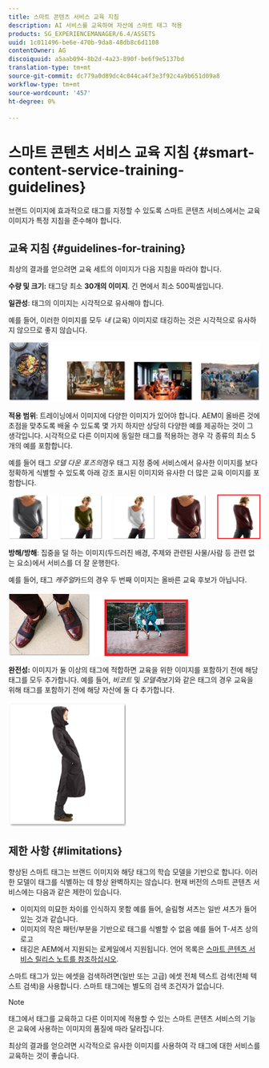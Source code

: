 ```yaml
---
title: 스마트 콘텐츠 서비스 교육 지침
description: AI 서비스를 교육하여 자산에 스마트 태그 적용
products: SG_EXPERIENCEMANAGER/6.4/ASSETS
uuid: 1c011496-be6e-470b-9da8-48db8c6d1108
contentOwner: AG
discoiquuid: a5aab094-8b2d-4a23-890f-be6f9e5137bd
translation-type: tm+mt
source-git-commit: dc779a0d89dc4c044ca4f3e3f92c4a9b651d09a8
workflow-type: tm+mt
source-wordcount: '457'
ht-degree: 0%

---
```



# 스마트 콘텐츠 서비스 교육 지침 {#smart-content-service-training-guidelines}

브랜드 이미지에 효과적으로 태그를 지정할 수 있도록 스마트 콘텐츠 서비스에서는 교육 이미지가 특정 지침을 준수해야 합니다.

## 교육 지침 {#guidelines-for-training}

최상의 결과를 얻으려면 교육 세트의 이미지가 다음 지침을 따라야 합니다.

**수량 및 크기:** 태그당 최소 **30개의 이미지**. 긴 면에서 최소 500픽셀입니다.

**일관성**: 태그의 이미지는 시각적으로 유사해야 합니다.

예를 들어, 이러한 이미지를 모두 *내* (교육) 이미지로 태깅하는 것은 시각적으로 유사하지 않으므로 좋지 않습니다.

![트레이닝 지침을 예시하기 위한 실례가 되는 이미지](assets/do-not-localize/coherence.png)

**적용 범위**: 트레이닝에서 이미지에 다양한 이미지가 있어야 합니다. AEM이 올바른 것에 초점을 맞추도록 배울 수 있도록 몇 가지 하지만 상당히 다양한 예를 제공하는 것이 그 생각입니다. 시각적으로 다른 이미지에 동일한 태그를 적용하는 경우 각 종류의 최소 5개의 예를 포함합니다.

예를 들어 태그 *모델 다운 포즈의*&#x200B;경우 태그 지정 중에 서비스에서 유사한 이미지를 보다 정확하게 식별할 수 있도록 아래 강조 표시된 이미지와 유사한 더 많은 교육 이미지를 포함합니다.

![트레이닝 지침을 예시하기 위한 실례가 되는 이미지](assets/do-not-localize/coverage_1.png)

**방해/방해**: 집중을 덜 하는 이미지(두드러진 배경, 주제와 관련된 사물/사람 등 관련 없는 요소)에서 서비스를 더 잘 운행한다.

예를 들어, 태그 *캐주얼*&#x200B;카드의 경우 두 번째 이미지는 올바른 교육 후보가 아닙니다.

![트레이닝 지침을 예시하기 위한 실례가 되는 이미지](assets/do-not-localize/distraction.png)

**완전성:** 이미지가 둘 이상의 태그에 적합하면 교육을 위한 이미지를 포함하기 전에 해당 태그를 모두 추가합니다. 예를 들어, *비코트* 및 *모델측*&#x200B;보기와 같은 태그의 경우 교육을 위해 태그를 포함하기 전에 해당 자산에 둘 다 추가합니다.

![트레이닝 지침을 예시하기 위한 실례가 되는 이미지](assets/do-not-localize/completeness.png)

## 제한 사항 {#limitations}

향상된 스마트 태그는 브랜드 이미지와 해당 태그의 학습 모델을 기반으로 합니다. 이러한 모델이 태그를 식별하는 데 항상 완벽하지는 않습니다. 현재 버전의 스마트 콘텐츠 서비스에는 다음과 같은 제한이 있습니다.

* 이미지의 미묘한 차이를 인식하지 못함 예를 들어, 슬림형 셔츠는 일반 셔츠가 들어 있는 것과 같습니다.
* 이미지의 작은 패턴/부분을 기반으로 태그를 식별할 수 없음 예를 들어 T-셔츠 상의 로고
* 태깅은 AEM에서 지원되는 로케일에서 지원됩니다. 언어 목록은 [스마트 콘텐츠 서비스 릴리스 노트를 참조하십시오](/help/release-notes/smart-content-service-release-notes.md).

스마트 태그가 있는 에셋을 검색하려면(일반 또는 고급) 에셋 전체 텍스트 검색(전체 텍스트 검색)을 사용합니다. 스마트 태그에는 별도의 검색 조건자가 없습니다.

>[!NOTE]
>
>태그에서 태그를 교육하고 다른 이미지에 적용할 수 있는 스마트 콘텐츠 서비스의 기능은 교육에 사용하는 이미지의 품질에 따라 달라집니다.
>
>최상의 결과를 얻으려면 시각적으로 유사한 이미지를 사용하여 각 태그에 대한 서비스를 교육하는 것이 좋습니다.

